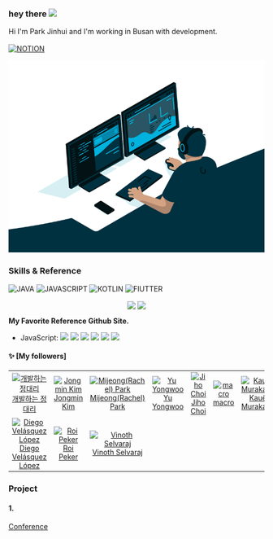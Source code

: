 ### hey there <img src="https://media.giphy.com/media/hvRJCLFzcasrR4ia7z/giphy.gif" width="25px">
Hi I'm Park Jinhui and I'm working in Busan with development.
</br></br>
[![NOTION](https://img.shields.io/badge/-NOTION-222222?style=for-the-badge&logo=NOTION)](https://highfalutin-giant-304.notion.site/cf923af656ff4cd294bdcadbca1fe80a)
<!-- [![TWITTER](https://img.shields.io/badge/-TWITTER-222222?style=for-the-badge&logo=TWITTER)](https://twitter.com/) -->

<p align="center">
  <img alt="Coder Image" src="https://raw.githubusercontent.com/JinhuiStudy/JinhuiStudy/master/assets/code.gif">
</p>

<!--START_SECTION:Skills & Endorsements-->
### Skills & Reference

![JAVA](https://img.shields.io/badge/-JAVA-222222?style=for-the-badge&logo=JAVA)
![JAVASCRIPT](https://img.shields.io/badge/-JAVASCRIPT-222222?style=for-the-badge&logo=JAVASCRIPT)
![KOTLIN](https://img.shields.io/badge/-KOTLIN-222222?style=for-the-badge&logo=KOTLIN)
![FlUTTER](https://img.shields.io/badge/-FlUTTER-222222?style=for-the-badge&logo=FlUTTER)

<p align="center">
  <img align="center" src="https://github-readme-stats.vercel.app/api?username=JinhuiStudy&count_private=true&show_icons=true&hide_border=true" />
  <img align="center" src="https://github-readme-stats.vercel.app/api/top-langs/?username=JinhuiStudy&count_private=true&show_icons=true&hide_border=true" />
</p>
 

**My Favorite Reference Github Site.**

<ul>
  <li>JavaScript: 
    <img src=https://avatars.githubusercontent.com/u/91498093?v=4&s=20 height=20 />
    <img src=https://avatars.githubusercontent.com/u/23583726?u=d9aa829afdaf165d3b94a1c0151c3421d4eb2dc2&v=4&s=20 height=20 />
    <img src=https://avatars.githubusercontent.com/u/1310895?u=a4ec3396bc962d4ab33be1f250852bce251021bb&v=4&s=20 height=20 />
    <img src=https://avatars.githubusercontent.com/u/5083214?v=4&s=20 height=20 />
    <img src=https://avatars.githubusercontent.com/u/32578695?u=f0943db68e3a99c6ea27426fd8ae7549483336b5&v=4&s=20 height=20 />
    <img src=https://avatars.githubusercontent.com/u/87615572?u=18754e2bf497bd45471d571b3a67d41f5c31a662&v=4&s=20 height=20 />
  </li>
</ul>
<!--END_SECTION:Skills & Endorsements-->


#### :sparkles: [My followers]
<!--START_SECTION:followers-->
<table>
  <tr>
    <td align="center">
      <a href="https://github.com/TuenTuenna">
        <img src="https://avatars.githubusercontent.com/u/35421421?v=4" width="100px;" alt="개발하는 정대리"/>
      </a>
      <br />
      <a href="https://github.com/TuenTuenna">개발하는 정대리</a>
    </td>
    <td align="center">
      <a href="https://github.com/cmiscm">
        <img src="https://avatars.githubusercontent.com/u/2730116?v=4" width="100px;" alt="Jongmin Kim"/>
      </a>
      <br />
      <a href="https://github.com/cmiscm">Jongmin Kim</a>
    </td>
    <td align="center">
      <a href="https://github.com/mjpark03">
        <img src="https://avatars.githubusercontent.com/u/5056158?v=4" width="100px;" alt="Mijeong(Rachel) Park"/>
      </a>
      <br />
      <a href="https://github.com/mjpark03">Mijeong(Rachel) Park</a>
    </td>
    <td align="center">
      <a href="https://github.com/uyu423">
        <img src="https://avatars.githubusercontent.com/u/8033320?v=4" width="100px;" alt="Yu Yongwoo"/>
      </a>
      <br />
      <a href="https://github.com/uyu423">Yu Yongwoo</a>
    </td>
    <td align="center">
      <a href="https://github.com/serendipity1004">
        <img src="https://avatars.githubusercontent.com/u/20388249?v=4" width="100px;" alt="Jiho Choi"/>
      </a>
      <br />
      <a href="https://github.com/serendipity1004">Jiho Choi</a>
    </td>
    <td align="center">
      <a href="https://github.com/macrozheng">
        <img src="https://avatars.githubusercontent.com/u/15903809?v=4" width="100px;" alt="macro"/>
      </a>
      <br />
      <a href="https://github.com/macrozheng">macro</a>
    </td>
    <td align="center">
      <a href="https://github.com/kauemurakami">
        <img src="https://avatars.githubusercontent.com/u/16777838?v=4" width="100px;" alt="Kauê Murakami"/>
      </a>
      <br />
      <a href="https://github.com/kauemurakami">Kauê Murakami</a>
    </td>
  </tr>
  <tr>
    <td align="center">
      <a href="https://github.com/diegoveloper">
        <img src="https://avatars.githubusercontent.com/u/4898256?v=4" width="100px;" alt="Diego Velásquez López"/>
      </a>
      <br />
      <a href="https://github.com/diegoveloper">Diego Velásquez López</a>
    </td>
    <td align="center">
      <a href="https://github.com/roipeker">
        <img src="https://avatars.githubusercontent.com/u/33768711?v=4" width="100px;" alt="Roi Peker"/>
      </a>
      <br />
      <a href="https://github.com/roipeker">Roi Peker</a>
    </td>
    <td align="center">
      <a href="https://github.com/vinsguru">
        <img src="https://avatars.githubusercontent.com/u/6864530?v=4" width="100px;" alt="Vinoth Selvaraj"/>
      </a>
      <br />
      <a href="https://github.com/vinsguru">Vinoth Selvaraj</a>
    </td>
  </tr>
</table>
<!--END_SECTION:followers-->


<!--START_SECTION:Skills & Endorsements-->
### Project

#### 1.
<a href="https://github.com/JinhuiStudy/spring-boot-project-conference">Conference</a>


